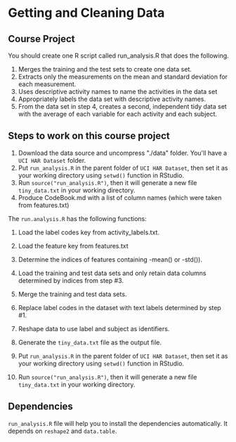 # Getting and Cleaning Data

## Course Project

You should create one R script called run_analysis.R that does the following.

1. Merges the training and the test sets to create one data set.
2. Extracts only the measurements on the mean and standard deviation for each measurement.
3. Uses descriptive activity names to name the activities in the data set
4. Appropriately labels the data set with descriptive activity names.
5. From the data set in step 4, creates a second, independent tidy data set with the average of each variable for each activity and each subject.

## Steps to work on this course project

1. Download the data source and uncompress "./data" folder. You'll have a ```UCI HAR Dataset``` folder.
2. Put ```run_analysis.R``` in the parent folder of ```UCI HAR Dataset```, then set it as your working directory using ```setwd()``` function in RStudio.
3. Run ```source("run_analysis.R")```, then it will generate a new file ```tiny_data.txt``` in your working directory.
4. Produce CodeBook.md with a list of column names (which were taken from features.txt)


The ```run.analysis.R``` has the following functions: 
1. Load the label codes key from activity_labels.txt.
2. Load the feature key from features.txt
3. Determine the indices of features containing -mean() or -std()).
4. Load the training and test data sets and only retain data columns determined by indices from step #3.
5. Merge the training and test data sets.
6. Replace label codes in the dataset with text labels determined by step #1.
8. Reshape data to use label and subject as identifiers.
9. Generate the ```tiny_data.txt``` file as the output file.

2. Put ```run_analysis.R``` in the parent folder of ```UCI HAR Dataset```, then set it as your working directory using ```setwd()``` function in RStudio.
3. Run ```source("run_analysis.R")```, then it will generate a new file ```tiny_data.txt``` in your working directory.

## Dependencies

```run_analysis.R``` file will help you to install the dependencies automatically. It depends on ```reshape2``` and ```data.table```. 

